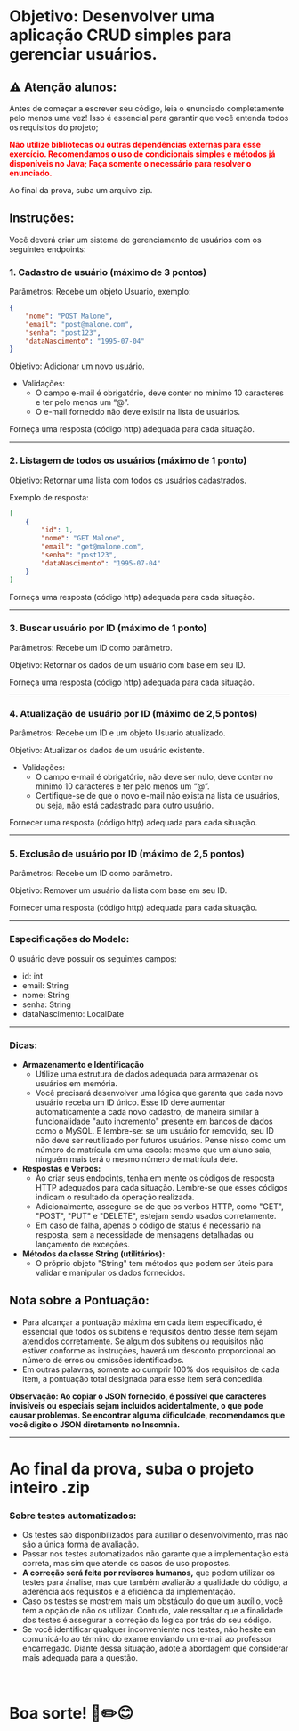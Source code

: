 # Objetivo: Desenvolver uma aplicação CRUD simples para gerenciar usuários.

## ⚠️ Atenção alunos:

Antes de começar a escrever seu código, leia o enunciado completamente pelo menos uma vez! Isso é essencial para garantir que você entenda todos os requisitos do projeto;

<span style="color: red; font-weight: bold;">Não utilize bibliotecas ou outras dependências externas para esse exercício. Recomendamos o uso de condicionais simples e métodos já disponíveis no Java; Faça somente o necessário para resolver o enunciado.</span>

Ao final da prova, suba um arquivo zip.


## Instruções:

Você deverá criar um sistema de gerenciamento de usuários com os seguintes endpoints:

### 1. Cadastro de usuário (máximo de 3 pontos)

Parâmetros: Recebe um objeto Usuario, exemplo:
```json
{	
    "nome": "POST Malone",
    "email": "post@malone.com",
    "senha": "post123",
    "dataNascimento": "1995-07-04"
}
```
Objetivo: Adicionar um novo usuário.

- Validações:
    - O campo e-mail é obrigatório, deve conter no mínimo 10 caracteres e ter pelo menos um “@”.
    - O e-mail fornecido não deve existir na lista de usuários.

Forneça uma resposta (código http) adequada para cada situação.

<hr>

### 2. Listagem de todos os usuários (máximo de 1 ponto)
Objetivo: Retornar uma lista com todos os usuários cadastrados.

Exemplo de resposta:
```json
[
    {	
        "id": 1,	
        "nome": "GET Malone",
        "email": "get@malone.com",
        "senha": "post123",
        "dataNascimento": "1995-07-04"
    }
]
```
Forneça uma resposta (código http) adequada para cada situação.
<hr>

### 3. Buscar usuário por ID (máximo de 1 ponto)

Parâmetros: Recebe um ID como parâmetro.

Objetivo: Retornar os dados de um usuário com base em seu ID.

Forneça uma resposta (código http) adequada para cada situação.
<hr>

### 4. Atualização de usuário por ID (máximo de 2,5 pontos)

Parâmetros: Recebe um ID e um objeto Usuario atualizado.

Objetivo: Atualizar os dados de um usuário existente.
- Validações:
    - O campo e-mail é obrigatório, não deve ser nulo, deve conter no mínimo 10 caracteres e ter pelo menos um “@”.
    - Certifique-se de que o novo e-mail não exista na lista de usuários, ou seja, não está cadastrado para outro usuário.

Fornecer uma resposta (código http) adequada para cada situação.
<hr>

### 5. Exclusão de usuário por ID (máximo de 2,5 pontos)

Parâmetros: Recebe um ID como parâmetro.

Objetivo: Remover um usuário da lista com base em seu ID.

Fornecer uma resposta (código http) adequada para cada situação.

<hr>

### Especificações do Modelo:
O usuário deve possuir os seguintes campos:

- id: int
- email: String
- nome: String
- senha: String
- dataNascimento: LocalDate

<hr>

### Dicas:

- __Armazenamento e Identificação__
    - Utilize uma estrutura de dados adequada para armazenar os usuários em memória.
    - Você precisará desenvolver uma lógica que garanta que cada novo usuário receba um ID único. Esse ID deve aumentar automaticamente a cada novo cadastro, de maneira similar à funcionalidade "auto incremento" presente em bancos de dados como o MySQL. E lembre-se: se um usuário for removido, seu ID não deve ser reutilizado por futuros usuários. Pense nisso como um número de matrícula em uma escola: mesmo que um aluno saia, ninguém mais terá o mesmo número de matrícula dele.
- __Respostas e Verbos:__
    - Ao criar seus endpoints, tenha em mente os códigos de resposta HTTP adequados para cada situação. Lembre-se que esses códigos indicam o resultado da operação realizada.
    - Adicionalmente, assegure-se de que os verbos HTTP, como "GET", "POST", "PUT" e "DELETE", estejam sendo usados corretamente.
    - Em caso de falha, apenas o código de status é necessário na resposta, sem a necessidade de mensagens detalhadas ou lançamento de exceções.
- __Métodos da classe String (utilitários):__
    - O próprio objeto "String" tem métodos que podem ser úteis para validar e manipular os dados fornecidos.

## Nota sobre a Pontuação:

- Para alcançar a pontuação máxima em cada item especificado, é essencial que todos os subitens e requisitos dentro desse item sejam atendidos corretamente. Se algum dos subitens ou requisitos não estiver conforme as instruções, haverá um desconto proporcional ao número de erros ou omissões identificados.
- Em outras palavras, somente ao cumprir 100% dos requisitos de cada item, a pontuação total designada para esse item será concedida.

__Observação: Ao copiar o JSON fornecido, é possível que caracteres invisíveis ou especiais sejam incluídos acidentalmente, o que pode causar problemas. Se encontrar alguma dificuldade, recomendamos que você digite o JSON diretamente no Insomnia.__

<hr>

# Ao final da prova, suba o projeto inteiro __.zip__

### Sobre testes automatizados:
- Os testes são disponibilizados para auxiliar o desenvolvimento, mas não são a única forma de avaliação.
- Passar nos testes automatizados não garante que a implementação está correta, mas sim que atende os casos de uso propostos.
- <b>A correção será feita por revisores humanos,</b> que podem utilizar os testes para ánalise, mas que também avaliarão a qualidade do código, a aderência aos requisitos e a eficiência da implementação.
- Caso os testes se mostrem mais um obstáculo do que um auxílio, você tem a opção de não os utilizar. Contudo, vale ressaltar que a finalidade dos testes é assegurar a correção da lógica por trás do seu código.
- Se você identificar qualquer inconveniente nos testes, não hesite em comunicá-lo ao término do exame enviando um e-mail ao professor encarregado. Diante dessa situação, adote a abordagem que considerar mais adequada para a questão.

<br>

# Boa sorte! 📓✏️😊